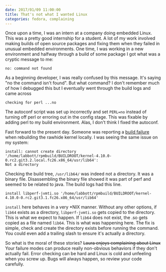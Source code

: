 ```yaml
---
date: 2017/01/09 11:00:00
title: That's not what I wanted Linux
categories: fedora, complaining
---
```

Once upon a time, I was an intern at a company doing embedded Linux. This was a
pretty good internship for a student. A lot of my work involved making builds
of open source packages and fixing them when they failed in unusual embedded
environments. One time, I was working in a new environment and halfway through
a build of some package I got what was a cryptic message to me:

	no: command not found

As a beginning developer, I was really confused by this message. It's
saying "no the command isn't found". But what command? I don't remember much of
how I debugged this but I eventually went through the build logs and came across

	checking for perl ...no

The autoconf script was set up incorrectly and set `PERL=no` instead of turning
off perl or erroring out in the config stage. This was fixable by adding perl to
my build environment. Alas, I don't think I fixed the autoconf.

Fast forward to the present day. Someone was reporting a
[build failure](https://lists.fedoraproject.org/archives/list/kernel@lists.fedoraproject.org/thread/5I73T5ZLADXUZ5ZZ3BLYUQNBWHAWRPIL/) 
when rebuilding the rawhide kernel locally. I was seeing the same issue on my
system:

	install: cannot create directory
	'/home/labbott/rpmbuild/BUILDROOT/kernel-4.10.0-0.rc2.git3.2.local.fc26.x86_64/usr/lib64':
	Not a directory

Checking the build tree, `/usr/lib64/` was indeed not a directory. It was a
binary file. Disassembling the binary file showed it was part of perf and seemed
to be related to java. The build logs had this line.

	install libperf-jvmti.so '/home/labbott/rpmbuild/BUILDROOT/kernel-4.10.0-0.rc2.git3.1.fc26.x86_64/usr/lib64'

`install` here behaves in a very \*NIX manner. Without any other options, if
`lib64` exists as a directory, `libperf-jvmti.so` gets copied to the directory.
This is what we expect to happen. If `lib64` does not exist, the .so gets copied
as a file named `lib64`. This is what was happening here. The fix is simple,
check and create the directory exists before running the command. You could even
add a trailing slash to ensure it's actually a directory.

So what is the moral of these stories? <strike>Laura enjoys complaining about Linux</strike>
Your failure modes can produce really non-obvious behaviors if they don't
actually fail. Error checking can be hard and Linux is cold and unfeeling when
you screw up. Bugs will always happen, so review your code carefully.
